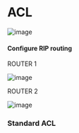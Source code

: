# ACL

![image](https://user-images.githubusercontent.com/67383098/230168781-a2eb1ff2-08bc-4aed-9f14-b374ba0c20e2.png)


#### Configure RIP routing 

ROUTER 1

![image](https://user-images.githubusercontent.com/67383098/230167397-5a6e82d4-2f6a-4146-a33c-4d13c1396179.png)

ROUTER 2

![image](https://user-images.githubusercontent.com/67383098/230167576-40be9842-6abb-4df0-b5b8-bba1e1c18d07.png)

###  Standard ACL

